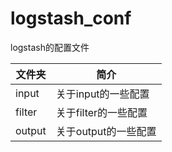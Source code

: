 # logstash_conf
logstash的配置文件

|文件夹|简介|
|---|---|
|input|关于input的一些配置|
|filter|关于filter的一些配置|
|output|关于output的一些配置|